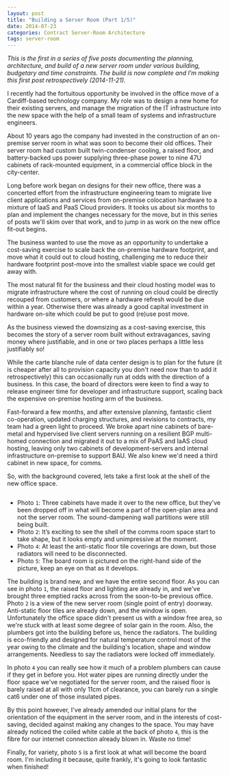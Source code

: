 ```yaml
---
layout: post
title: "Building a Server Room (Part 1/5)"
date: 2014-07-23
categories: Contract Server-Room Architecture
tags: server-room
---
```


*This is the first in a series of five posts documenting the planning, architecture, and build of a new server room under various building, budgetary and time constraints. The build is now complete and I’m making this first post retrospectively (2014-11-21).*

I recently had the fortuitous opportunity be involved in the office move of a Cardiff-based technology company. My role was to design a new home for their existing servers, and manage the migration of the IT infrastructure into the new space with the help of a small team of systems and infrastructure engineers.

About 10 years ago the company had invested in the construction of an on-premise server room in what was soon to become their old offices. Their server room had custom built twin-condenser cooling, a raised floor, and battery-backed ups power supplying three-phase power to nine 47U cabinets of rack-mounted equipment, in a commercial office block in the city-center.

Long before work began on designs for their new office, there was a concerted effort from the infrastructure engineering team to migrate live client applications and services from on-premise colocation hardware to a mixture of IaaS and PaaS Cloud providers. It tooks us about six months to plan and implement the changes necessary for the move, but in this series of posts we'll skim over that work, and to jump in as work on the new office fit-out begins.

<!--excerpt-->

The business wanted to use the move as an opportunity to undertake a cost-saving exercise to scale back the on-premise hardware footprint, and move what it could out to cloud hosting, challenging me to reduce their hardware footprint post-move into the smallest viable space we could get away with.

The most natural fit for the business and their cloud hosting model was to migrate infrastructure where the cost of running on cloud could be directly recouped from customers, or where a hardware refresh would be due within a year. Otherwise there was already a good capital investment in hardware on-site which could be put to good (re)use post move.

As the business viewed the downsizing as a cost-saving exercise, this becomes the story of a server room built without extravagances, saving money where justifiable, and in one or two places perhaps a little less justifiably so!  

While the carte blanche rule of data center design is to plan for the future (it is cheaper after all to provision capacity you don't need now than to add it retrospectively) this can occasionally run at odds with the direction of a business. In this case, the board of directors were keen to find a way to release engineer time for developer and infrastructure support, scaling back the expensive on-premise hosting arm of the business.

Fast-forward a few months, and after extensive planning, fantastic client co-operation, updated charging structures, and revisions to contracts, my team had a green light to proceed. We broke apart nine cabinets of bare-metal and hypervised live client servers running on a resilient BGP multi-homed connection and migrated it out to a mix of PaAS and IaAS cloud hosting, leaving only two cabinets of development-servers and internal infrastructure on-premise to support BAU. We also knew we'd need a third cabinet in new space, for comms.

So, with the background covered, lets take a first look at the shell of the new office space.

<div class="owl-carousel">
	<div><img class="lazyOwl" data-src="/uploads/fitout/2014-07-23/1.jpg"></div>
	<div><img class="lazyOwl" data-src="/uploads/fitout/2014-07-23/2.jpg"></div>
	<div><img class="lazyOwl" data-src="/uploads/fitout/2014-07-23/3.jpg"></div>
	<div><img class="lazyOwl" data-src="/uploads/fitout/2014-07-23/4.jpg"></div>
	<div><img class="lazyOwl" data-src="/uploads/fitout/2014-07-23/5.jpg"></div>
</div>

<ul>
	<li>Photo <code>1</code>: Three cabinets have made it over to the new office, but they've been dropped off in what will become a part of the open-plan area and not the server room. The sound-dampening wall partitions were still being built.</li>
	<li>Photo <code>2</code>: It’s exciting to see the shell of the comms room space start to take shape, but it looks empty and unimpressive at the moment.</li>
	<li>Photo <code>4</code>: At least the anti-static floor tile coverings are down, but those radiators will need to be disconnected.</li>
	<li>Photo <code>5</code>: The board room is pictured on the right-hand side of the picture, keep an eye on that as it develops.</li>
</ul>

The building is brand new, and we have the entire second floor. As you can see in photo `1`, the raised floor and lighting are already in, and we've brought three emptied racks across from the soon-to-be previous office. Photo `2` is a view of the new server room (single point of entry) doorway. Anti-static floor tiles are already down, and the window is open. Unfortunately the office space didn't present us with a window free area, so we're stuck with at least some degree of solar gain in the room. Also, the plumbers got into the building before us, hence the radiators. The building is eco-friendly and designed for natural temperature control most of the year owing to the climate and the building's location, shape and window arrangements. Needless to say the radiators were locked off immediately.

In photo `4` you can really see how it much of a problem plumbers can cause if they get in before you. Hot water pipes are running directly under the floor space we've negotiated for the server room, and the raised floor is barely raised at all with only 11cm of clearance, you can barely run a single cat6 under one of those insulated pipes.

By this point however, I've already amended our initial plans for the orientation of the equipment in the server room, and in the interests of cost-saving, decided against making any changes to the space. You may have already noticed the coiled white cable at the back of photo `4`, this is the fibre for our internet connection already blown in. Waste no time!

Finally, for variety, photo `5` is a first look at what will become the board room. I'm including it because, quite frankly, it's going to look fantastic when finished!

